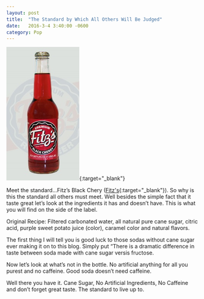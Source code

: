 ```yaml
---
layout: post
title:  "The Standard by Which All Others Will Be Judged"
date:   2016-3-4 3:40:00 -0600
category: Pop
---
```


[![Image](/images/fitzs-black-cherry.jpg "Fitz's")](https://fitzsrootbeer.com/){:target="_blank"}

Meet the standard…Fitz’s Black Chery ([Fitz's](https://fitzsrootbeer.com/ "Fitz's"){:target="_blank"}).  So why is this the standard all others must meet.  Well besides the simple fact that it taste great let’s look at the ingredients it has and doesn’t have.  This is what you will find on the side of the label.

Original Recipe: Filtered carbonated water, all natural pure cane sugar, citric acid, purple sweet potato juice (color), caramel color and natural flavors.

The first thing I will tell you is good luck to those sodas without cane sugar ever making it on to this blog.  Simply put “There is a dramatic difference in taste between soda made with cane sugar versis fructose.

Now let’s look at what’s not in the bottle.  No artificial anything for all you purest and no caffeine.  Good soda doesn’t need caffeine.

Well there you have it.  Cane Sugar, No Artificial Ingredients, No Caffeine and don’t forget great taste.  The standard to live up to.